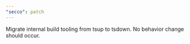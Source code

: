 ```yaml
---
"secco": patch
---
```


Migrate internal build tooling from tsup to tsdown. No behavior change should occur.
